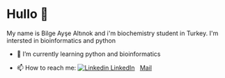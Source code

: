 # Hullo :wave:

My name is Bilge Ayşe Altınok and i'm biochemistry student in Turkey. I'm intersted in bioinformatics and python

- 🌱 I’m currently learning python and bioinformatics

- 📫 How to reach me: [![Linkedin](https://i.stack.imgur.com/gVE0j.png) LinkedIn](https://www.linkedin.com/bilgeaysealtinok)
&nbsp;  [Mail](mailto:bilgeaaltinok@gmail.com) 

